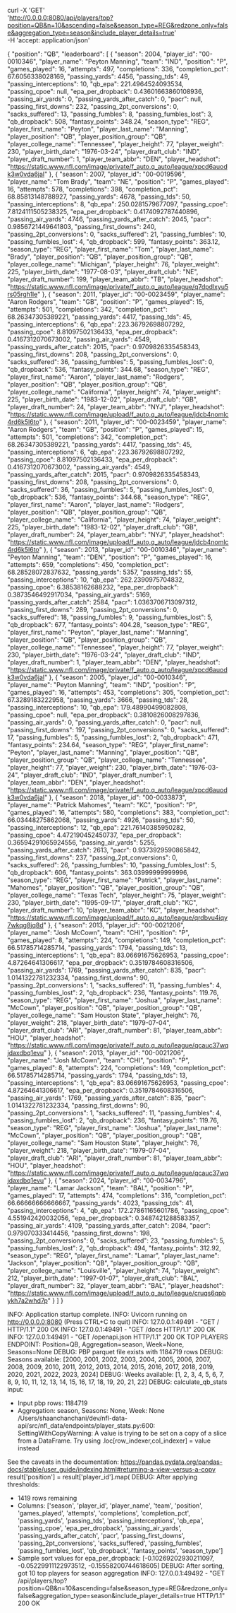 curl -X 'GET' \
  'http://0.0.0.0:8080/api/players/top?position=QB&n=10&ascending=false&season_type=REG&redzone_only=false&aggregation_type=season&include_player_details=true' \
  -H 'accept: application/json'

{
  "position": "QB",
  "leaderboard": [
    {
      "season": 2004,
      "player_id": "00-0010346",
      "player_name": "Peyton Manning",
      "team": "IND",
      "position": "P",
      "games_played": 16,
      "attempts": 497,
      "completions": 336,
      "completion_pct": 67.6056338028169,
      "passing_yards": 4456,
      "passing_tds": 49,
      "passing_interceptions": 10,
      "qb_epa": 221.4964524093534,
      "passing_cpoe": null,
      "epa_per_dropback": 0.43601663860108936,
      "passing_air_yards": 0,
      "passing_yards_after_catch": 0,
      "pacr": null,
      "passing_first_downs": 232,
      "passing_2pt_conversions": 0,
      "sacks_suffered": 13,
      "passing_fumbles": 8,
      "passing_fumbles_lost": 3,
      "qb_dropback": 508,
      "fantasy_points": 348.24,
      "season_type": "REG",
      "player_first_name": "Peyton",
      "player_last_name": "Manning",
      "player_position": "QB",
      "player_position_group": "QB",
      "player_college_name": "Tennessee",
      "player_height": 77,
      "player_weight": 230,
      "player_birth_date": "1976-03-24",
      "player_draft_club": "IND",
      "player_draft_number": 1,
      "player_team_abbr": "DEN",
      "player_headshot": "https://static.www.nfl.com/image/private/f_auto,q_auto/league/xpcd6auodk3w0vda6jal"
    },
    {
      "season": 2007,
      "player_id": "00-0019596",
      "player_name": "Tom Brady",
      "team": "NE",
      "position": "P",
      "games_played": 16,
      "attempts": 578,
      "completions": 398,
      "completion_pct": 68.85813148788927,
      "passing_yards": 4678,
      "passing_tds": 50,
      "passing_interceptions": 8,
      "qb_epa": 250.0281579677097,
      "passing_cpoe": 7.8124111505238325,
      "epa_per_dropback": 0.4174092787440896,
      "passing_air_yards": 4746,
      "passing_yards_after_catch": 2045,
      "pacr": 0.9856721449641803,
      "passing_first_downs": 240,
      "passing_2pt_conversions": 0,
      "sacks_suffered": 21,
      "passing_fumbles": 10,
      "passing_fumbles_lost": 4,
      "qb_dropback": 599,
      "fantasy_points": 363.12,
      "season_type": "REG",
      "player_first_name": "Tom",
      "player_last_name": "Brady",
      "player_position": "QB",
      "player_position_group": "QB",
      "player_college_name": "Michigan",
      "player_height": 76,
      "player_weight": 225,
      "player_birth_date": "1977-08-03",
      "player_draft_club": "NE",
      "player_draft_number": 199,
      "player_team_abbr": "TB",
      "player_headshot": "https://static.www.nfl.com/image/private/f_auto,q_auto/league/q7dpdlxyu5rs05rgh1le"
    },
    {
      "season": 2011,
      "player_id": "00-0023459",
      "player_name": "Aaron Rodgers",
      "team": "GB",
      "position": "P",
      "games_played": 15,
      "attempts": 501,
      "completions": 342,
      "completion_pct": 68.26347305389221,
      "passing_yards": 4417,
      "passing_tds": 45,
      "passing_interceptions": 6,
      "qb_epa": 223.36792698807292,
      "passing_cpoe": 8.81097502136433,
      "epa_per_dropback": 0.4167312070673002,
      "passing_air_yards": 4549,
      "passing_yards_after_catch": 2015,
      "pacr": 0.9709826335458343,
      "passing_first_downs": 208,
      "passing_2pt_conversions": 0,
      "sacks_suffered": 36,
      "passing_fumbles": 5,
      "passing_fumbles_lost": 0,
      "qb_dropback": 536,
      "fantasy_points": 344.68,
      "season_type": "REG",
      "player_first_name": "Aaron",
      "player_last_name": "Rodgers",
      "player_position": "QB",
      "player_position_group": "QB",
      "player_college_name": "California",
      "player_height": 74,
      "player_weight": 225,
      "player_birth_date": "1983-12-02",
      "player_draft_club": "GB",
      "player_draft_number": 24,
      "player_team_abbr": "NYJ",
      "player_headshot": "https://static.www.nfl.com/image/upload/f_auto,q_auto/league/jdcb4nomlc4rd6k5l6to"
    },
    {
      "season": 2011,
      "player_id": "00-0023459",
      "player_name": "Aaron Rodgers",
      "team": "GB",
      "position": "P",
      "games_played": 15,
      "attempts": 501,
      "completions": 342,
      "completion_pct": 68.26347305389221,
      "passing_yards": 4417,
      "passing_tds": 45,
      "passing_interceptions": 6,
      "qb_epa": 223.36792698807292,
      "passing_cpoe": 8.81097502136433,
      "epa_per_dropback": 0.4167312070673002,
      "passing_air_yards": 4549,
      "passing_yards_after_catch": 2015,
      "pacr": 0.9709826335458343,
      "passing_first_downs": 208,
      "passing_2pt_conversions": 0,
      "sacks_suffered": 36,
      "passing_fumbles": 5,
      "passing_fumbles_lost": 0,
      "qb_dropback": 536,
      "fantasy_points": 344.68,
      "season_type": "REG",
      "player_first_name": "Aaron",
      "player_last_name": "Rodgers",
      "player_position": "QB",
      "player_position_group": "QB",
      "player_college_name": "California",
      "player_height": 74,
      "player_weight": 225,
      "player_birth_date": "1983-12-02",
      "player_draft_club": "GB",
      "player_draft_number": 24,
      "player_team_abbr": "NYJ",
      "player_headshot": "https://static.www.nfl.com/image/upload/f_auto,q_auto/league/jdcb4nomlc4rd6k5l6to"
    },
    {
      "season": 2013,
      "player_id": "00-0010346",
      "player_name": "Peyton Manning",
      "team": "DEN",
      "position": "P",
      "games_played": 16,
      "attempts": 659,
      "completions": 450,
      "completion_pct": 68.28528072837632,
      "passing_yards": 5357,
      "passing_tds": 55,
      "passing_interceptions": 10,
      "qb_epa": 262.2390975704832,
      "passing_cpoe": 6.38538162688232,
      "epa_per_dropback": 0.3873546492917034,
      "passing_air_yards": 5169,
      "passing_yards_after_catch": 2584,
      "pacr": 1.0363706713097312,
      "passing_first_downs": 289,
      "passing_2pt_conversions": 0,
      "sacks_suffered": 18,
      "passing_fumbles": 9,
      "passing_fumbles_lost": 5,
      "qb_dropback": 677,
      "fantasy_points": 404.28,
      "season_type": "REG",
      "player_first_name": "Peyton",
      "player_last_name": "Manning",
      "player_position": "QB",
      "player_position_group": "QB",
      "player_college_name": "Tennessee",
      "player_height": 77,
      "player_weight": 230,
      "player_birth_date": "1976-03-24",
      "player_draft_club": "IND",
      "player_draft_number": 1,
      "player_team_abbr": "DEN",
      "player_headshot": "https://static.www.nfl.com/image/private/f_auto,q_auto/league/xpcd6auodk3w0vda6jal"
    },
    {
      "season": 2005,
      "player_id": "00-0010346",
      "player_name": "Peyton Manning",
      "team": "IND",
      "position": "P",
      "games_played": 16,
      "attempts": 453,
      "completions": 305,
      "completion_pct": 67.3289183222958,
      "passing_yards": 3666,
      "passing_tds": 28,
      "passing_interceptions": 10,
      "qb_epa": 179.48990499082808,
      "passing_cpoe": null,
      "epa_per_dropback": 0.3810826008297836,
      "passing_air_yards": 0,
      "passing_yards_after_catch": 0,
      "pacr": null,
      "passing_first_downs": 197,
      "passing_2pt_conversions": 0,
      "sacks_suffered": 17,
      "passing_fumbles": 5,
      "passing_fumbles_lost": 2,
      "qb_dropback": 471,
      "fantasy_points": 234.64,
      "season_type": "REG",
      "player_first_name": "Peyton",
      "player_last_name": "Manning",
      "player_position": "QB",
      "player_position_group": "QB",
      "player_college_name": "Tennessee",
      "player_height": 77,
      "player_weight": 230,
      "player_birth_date": "1976-03-24",
      "player_draft_club": "IND",
      "player_draft_number": 1,
      "player_team_abbr": "DEN",
      "player_headshot": "https://static.www.nfl.com/image/private/f_auto,q_auto/league/xpcd6auodk3w0vda6jal"
    },
    {
      "season": 2018,
      "player_id": "00-0033873",
      "player_name": "Patrick Mahomes",
      "team": "KC",
      "position": "P",
      "games_played": 16,
      "attempts": 580,
      "completions": 383,
      "completion_pct": 66.03448275862068,
      "passing_yards": 4926,
      "passing_tds": 50,
      "passing_interceptions": 12,
      "qb_epa": 221.76140385950282,
      "passing_cpoe": 4.472190452450737,
      "epa_per_dropback": 0.36594291065924556,
      "passing_air_yards": 5255,
      "passing_yards_after_catch": 2613,
      "pacr": 0.9373929590865842,
      "passing_first_downs": 237,
      "passing_2pt_conversions": 0,
      "sacks_suffered": 26,
      "passing_fumbles": 10,
      "passing_fumbles_lost": 5,
      "qb_dropback": 606,
      "fantasy_points": 363.03999999999996,
      "season_type": "REG",
      "player_first_name": "Patrick",
      "player_last_name": "Mahomes",
      "player_position": "QB",
      "player_position_group": "QB",
      "player_college_name": "Texas Tech",
      "player_height": 75,
      "player_weight": 230,
      "player_birth_date": "1995-09-17",
      "player_draft_club": "KC",
      "player_draft_number": 10,
      "player_team_abbr": "KC",
      "player_headshot": "https://static.www.nfl.com/image/upload/f_auto,q_auto/league/qrdbvu4iqy7wkqg8jq8d"
    },
    {
      "season": 2013,
      "player_id": "00-0021206",
      "player_name": "Josh McCown",
      "team": "CHI",
      "position": "P",
      "games_played": 8,
      "attempts": 224,
      "completions": 149,
      "completion_pct": 66.51785714285714,
      "passing_yards": 1794,
      "passing_tds": 13,
      "passing_interceptions": 1,
      "qb_epa": 83.06691675626953,
      "passing_cpoe": 4.87264641306617,
      "epa_per_dropback": 0.3519784608316506,
      "passing_air_yards": 1769,
      "passing_yards_after_catch": 835,
      "pacr": 1.0141322781232334,
      "passing_first_downs": 90,
      "passing_2pt_conversions": 1,
      "sacks_suffered": 11,
      "passing_fumbles": 4,
      "passing_fumbles_lost": 2,
      "qb_dropback": 236,
      "fantasy_points": 119.76,
      "season_type": "REG",
      "player_first_name": "Joshua",
      "player_last_name": "McCown",
      "player_position": "QB",
      "player_position_group": "QB",
      "player_college_name": "Sam Houston State",
      "player_height": 76,
      "player_weight": 218,
      "player_birth_date": "1979-07-04",
      "player_draft_club": "ARI",
      "player_draft_number": 81,
      "player_team_abbr": "HOU",
      "player_headshot": "https://static.www.nfl.com/image/private/f_auto,q_auto/league/qcauc37wqjdaxdbq1evu"
    },
    {
      "season": 2013,
      "player_id": "00-0021206",
      "player_name": "Josh McCown",
      "team": "CHI",
      "position": "P",
      "games_played": 8,
      "attempts": 224,
      "completions": 149,
      "completion_pct": 66.51785714285714,
      "passing_yards": 1794,
      "passing_tds": 13,
      "passing_interceptions": 1,
      "qb_epa": 83.06691675626953,
      "passing_cpoe": 4.87264641306617,
      "epa_per_dropback": 0.3519784608316506,
      "passing_air_yards": 1769,
      "passing_yards_after_catch": 835,
      "pacr": 1.0141322781232334,
      "passing_first_downs": 90,
      "passing_2pt_conversions": 1,
      "sacks_suffered": 11,
      "passing_fumbles": 4,
      "passing_fumbles_lost": 2,
      "qb_dropback": 236,
      "fantasy_points": 119.76,
      "season_type": "REG",
      "player_first_name": "Joshua",
      "player_last_name": "McCown",
      "player_position": "QB",
      "player_position_group": "QB",
      "player_college_name": "Sam Houston State",
      "player_height": 76,
      "player_weight": 218,
      "player_birth_date": "1979-07-04",
      "player_draft_club": "ARI",
      "player_draft_number": 81,
      "player_team_abbr": "HOU",
      "player_headshot": "https://static.www.nfl.com/image/private/f_auto,q_auto/league/qcauc37wqjdaxdbq1evu"
    },
    {
      "season": 2024,
      "player_id": "00-0034796",
      "player_name": "Lamar Jackson",
      "team": "BAL",
      "position": "P",
      "games_played": 17,
      "attempts": 474,
      "completions": 316,
      "completion_pct": 66.66666666666667,
      "passing_yards": 4023,
      "passing_tds": 41,
      "passing_interceptions": 4,
      "qb_epa": 172.27861165601786,
      "passing_cpoe": 4.551942420032056,
      "epa_per_dropback": 0.3487421288583357,
      "passing_air_yards": 4109,
      "passing_yards_after_catch": 2084,
      "pacr": 0.979070333414456,
      "passing_first_downs": 198,
      "passing_2pt_conversions": 0,
      "sacks_suffered": 23,
      "passing_fumbles": 5,
      "passing_fumbles_lost": 2,
      "qb_dropback": 494,
      "fantasy_points": 312.92,
      "season_type": "REG",
      "player_first_name": "Lamar",
      "player_last_name": "Jackson",
      "player_position": "QB",
      "player_position_group": "QB",
      "player_college_name": "Louisville",
      "player_height": 74,
      "player_weight": 212,
      "player_birth_date": "1997-01-07",
      "player_draft_club": "BAL",
      "player_draft_number": 32,
      "player_team_abbr": "BAL",
      "player_headshot": "https://static.www.nfl.com/image/upload/f_auto,q_auto/league/cruqs6qpbykh7a2whd7p"
    }
  ]
}


INFO:     Application startup complete.
INFO:     Uvicorn running on http://0.0.0.0:8080 (Press CTRL+C to quit)
INFO:     127.0.0.1:49491 - "GET / HTTP/1.1" 200 OK
INFO:     127.0.0.1:49491 - "GET /docs HTTP/1.1" 200 OK
INFO:     127.0.0.1:49491 - "GET /openapi.json HTTP/1.1" 200 OK
TOP PLAYERS ENDPOINT: Position=QB, Aggregation=season, Week=None, Seasons=None
DEBUG: PBP parquet file exists with 1184719 rows
DEBUG: Seasons available: [2000, 2001, 2002, 2003, 2004, 2005, 2006, 2007, 2008, 2009, 2010, 2011, 2012, 2013, 2014, 2015, 2016, 2017, 2018, 2019, 2020, 2021, 2022, 2023, 2024]
DEBUG: Weeks available: [1, 2, 3, 4, 5, 6, 7, 8, 9, 10, 11, 12, 13, 14, 15, 16, 17, 18, 19, 20, 21, 22]
DEBUG: calculate_qb_stats input:
  - Input pbp rows: 1184719
  - Aggregation: season, Seasons: None, Week: None
/Users/shaanchanchani/dev/nfl-data-api/src/nfl_data/endpoints/player_stats.py:600: SettingWithCopyWarning:
A value is trying to be set on a copy of a slice from a DataFrame.
Try using .loc[row_indexer,col_indexer] = value instead

See the caveats in the documentation: https://pandas.pydata.org/pandas-docs/stable/user_guide/indexing.html#returning-a-view-versus-a-copy
  result['position'] = result['player_id'].map(
DEBUG: After applying thresholds:
  - 1419 rows remaining
  - Columns: ['season', 'player_id', 'player_name', 'team', 'position', 'games_played', 'attempts', 'completions', 'completion_pct', 'passing_yards', 'passing_tds', 'passing_interceptions', 'qb_epa', 'passing_cpoe', 'epa_per_dropback', 'passing_air_yards', 'passing_yards_after_catch', 'pacr', 'passing_first_downs', 'passing_2pt_conversions', 'sacks_suffered', 'passing_fumbles', 'passing_fumbles_lost', 'qb_dropback', 'fantasy_points', 'season_type']
  - Sample sort values for epa_per_dropback: [-0.10269202930211097, -0.05229911122973512, -0.15558200744618605]
DEBUG: After sorting, got 10 top players for season aggregation
INFO:     127.0.0.1:49492 - "GET /api/players/top?position=QB&n=10&ascending=false&season_type=REG&redzone_only=false&aggregation_type=season&include_player_details=true HTTP/1.1" 200 OK